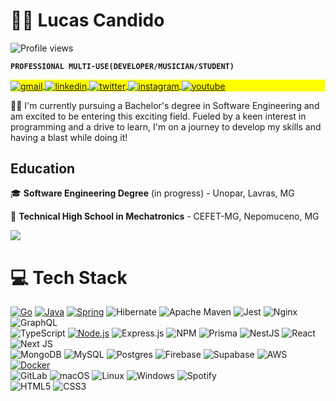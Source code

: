 # 🏄‍♂️ Lucas Candido
<p align="left"> <img src="https://komarev.com/ghpvc/?username=lccandido&color=yellow" alt="Profile views" /> </p>

**`PROFESSIONAL MULTI-USE(DEVELOPER/MUSICIAN/STUDENT)`**


<p align="left" style="background:yellow">
   <a href="mailto:avnserver@gmail.com" target="_blank">
 <img align="center" src="https://img.shields.io/badge/-avnserver@gmail.com-05122A?style=flat&logo=Gmail" alt="gmail"/>
</a>
  <a href="https://linkedin.com/in/lucas-bcandido" target="_blank">
  <img align="center" src="https://img.shields.io/badge/-lucascandido-05122A?style=flat&logo=linkedin" alt="linkedin"/>
</a>
<a href="https://twitter.com/no_candido" target="_blank">
  <img align="center" src="https://img.shields.io/badge/-no_candido-05122A?style=flat&logo=twitter" alt="twitter"/>  
</a>
<a href="https://instagram.com/lucasb_candido" target="_blank">
 <img align="center" src="https://img.shields.io/badge/-lucasb_candido-05122A?style=flat&logo=instagram" alt="instagram"/>
</a>
<a href="https://youtube.com/@lLucasCandido" target="_blank">
 <img align="center" src="https://img.shields.io/badge/-lLucasCandido-05122A?style=flat&logo=youtube" alt="youtube"/>
</a>
 
</p>


👨‍💻 I'm currently pursuing a Bachelor's degree in Software Engineering and am excited to be entering this exciting field. Fueled by a keen interest in programming and a drive to learn, I'm on a journey to develop my skills and having a blast while doing it!
## Education

🎓 **Software Engineering Degree** (in progress) - Unopar, Lavras, MG

🏫 **Technical High School in Mechatronics** - CEFET-MG, Nepomuceno, MG

<!-- GitHub stats from https://github.com/anuraghazra/github-readme-stats -->
![](https://github-readme-stats.vercel.app/api?username=lccandido&theme=calm_pink&hide_border=false&include_all_commits=true&count_private=true)<br/>

# 💻 Tech Stack

[![Go](https://img.shields.io/badge/Go-00ADD8?style=for-the-badge&logo=go&logoColor=white)](#)
[![Java](https://img.shields.io/badge/Java-ED8B00?style=for-the-badge&logo=java&logoColor=white)](#)
[![Spring](https://img.shields.io/badge/Spring-6DB33F?style=for-the-badge&logo=spring&logoColor=white)](#)
![Hibernate](https://img.shields.io/badge/Hibernate-59666C?style=for-the-badge&logo=Hibernate&logoColor=white)
![Apache Maven](https://img.shields.io/badge/Apache%20Maven-C71A36?style=for-the-badge&logo=Apache%20Maven&logoColor=white)
![Jest](https://img.shields.io/badge/-jest-%23C21325?style=for-the-badge&logo=jest&logoColor=white)
![Nginx](https://img.shields.io/badge/nginx-%23009639.svg?style=for-the-badge&logo=nginx&logoColor=white)
![GraphQL](https://img.shields.io/badge/-GraphQL-E10098?style=for-the-badge&logo=graphql&logoColor=white)<br/>
![TypeScript](https://img.shields.io/badge/typescript-%23007ACC.svg?style=for-the-badge&logo=typescript&logoColor=white)
[![Node.js](https://img.shields.io/badge/Node.js-339933?style=for-the-badge&logo=node.js&logoColor=white)](#)
![Express.js](https://img.shields.io/badge/express.js-%23404d59.svg?style=for-the-badge&logo=express&logoColor=%2361DAFB)
![NPM](https://img.shields.io/badge/NPM-%23CB3837.svg?style=for-the-badge&logo=npm&logoColor=white)
![Prisma](https://img.shields.io/badge/Prisma-3982CE?style=for-the-badge&logo=Prisma&logoColor=white)
![NestJS](https://img.shields.io/badge/nestjs-%23E0234E.svg?style=for-the-badge&logo=nestjs&logoColor=white)
![React](https://img.shields.io/badge/react-%2320232a.svg?style=for-the-badge&logo=react&logoColor=%2361DAFB)
![Next JS](https://img.shields.io/badge/Next-black?style=for-the-badge&logo=next.js&logoColor=white)<br/>
![MongoDB](https://img.shields.io/badge/MongoDB-%234ea94b.svg?style=for-the-badge&logo=mongodb&logoColor=white)
![MySQL](https://img.shields.io/badge/mysql-4479A1.svg?style=for-the-badge&logo=mysql&logoColor=white)
![Postgres](https://img.shields.io/badge/postgres-%23316192.svg?style=for-the-badge&logo=postgresql&logoColor=white)
![Firebase](https://img.shields.io/badge/firebase-a08021?style=for-the-badge&logo=firebase&logoColor=ffcd34)
![Supabase](https://img.shields.io/badge/Supabase-3ECF8E?style=for-the-badge&logo=supabase&logoColor=white)
![AWS](https://img.shields.io/badge/AWS-%23FF9900.svg?style=for-the-badge&logo=amazon-aws&logoColor=white)
[![Docker](https://img.shields.io/badge/Docker-2496ED?style=for-the-badge&logo=docker&logoColor=white)](#)<br/>
![GitLab](https://img.shields.io/badge/gitlab-%23181717.svg?style=for-the-badge&logo=gitlab&logoColor=white)
![macOS](https://img.shields.io/badge/mac%20os-000000?style=for-the-badge&logo=macos&logoColor=F0F0F0)
![Linux](https://img.shields.io/badge/Linux-FCC624?style=for-the-badge&logo=linux&logoColor=black)
![Windows](https://img.shields.io/badge/Windows-0078D6?style=for-the-badge&logo=windows&logoColor=white)
![Spotify](https://img.shields.io/badge/Spotify-1ED760?style=for-the-badge&logo=spotify&logoColor=white)<br/>
![HTML5](https://img.shields.io/badge/html5-%23E34F26.svg?style=for-the-badge&logo=html5&logoColor=white)
![CSS3](https://img.shields.io/badge/css3-%231572B6.svg?style=for-the-badge&logo=css3&logoColor=white)





